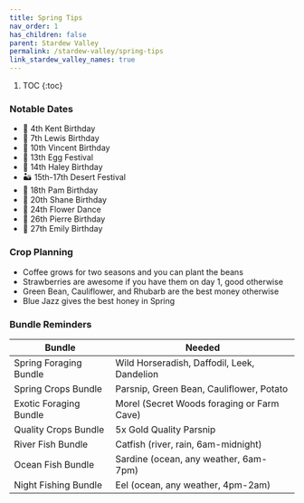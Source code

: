 ```yaml
---
title: Spring Tips
nav_order: 1
has_children: false
parent: Stardew Valley
permalink: /stardew-valley/spring-tips
link_stardew_valley_names: true
---
```

1. TOC
{:toc}

### Notable Dates
- 🎉 4th Kent Birthday
- 🎉 7th Lewis Birthday
- 🎉 10th Vincent Birthday
- 🥚 13th Egg Festival
- 🎉 14th Haley Birthday
- 🏜️ 15th-17th Desert Festival
- 🎉 18th Pam Birthday
- 🎉 20th Shane Birthday
- 🌼 24th Flower Dance
- 🎉 26th Pierre Birthday
- 🎉 27th Emily Birthday

### Crop Planning
- Coffee grows for two seasons and you can plant the beans
- Strawberries are awesome if you have them on day 1, good otherwise
- Green Bean, Cauliflower, and Rhubarb are the best money otherwise
- Blue Jazz gives the best honey in Spring

### Bundle Reminders

| Bundle | Needed |
|-|-|
| Spring Foraging Bundle | Wild Horseradish, Daffodil, Leek, Dandelion |
| Spring Crops Bundle | Parsnip, Green Bean, Cauliflower, Potato |
| Exotic Foraging Bundle | Morel (Secret Woods foraging or Farm Cave) |
| Quality Crops Bundle | 5x Gold Quality Parsnip |
| River Fish Bundle | Catfish (river, rain, 6am-midnight) |
| Ocean Fish Bundle | Sardine (ocean, any weather, 6am-7pm) |
| Night Fishing Bundle | Eel (ocean, any weather, 4pm-2am) |